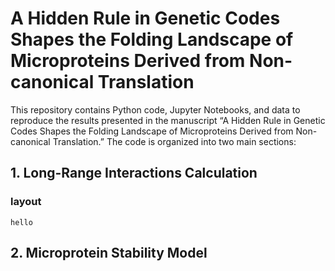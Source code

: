# A Hidden Rule in Genetic Codes Shapes the Folding Landscape of Microproteins Derived from Non-canonical Translation
This repository contains Python code, Jupyter Notebooks, and data to reproduce the results presented in the manuscript “A Hidden Rule in Genetic Codes Shapes the Folding Landscape of Microproteins Derived from Non-canonical Translation.” The code is organized into two main sections:
## 1. Long-Range Interactions Calculation
### layout
`hello`
## 2. Microprotein Stability Model

